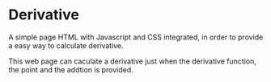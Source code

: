 # Derivative
A simple page HTML with Javascript and CSS integrated, in order to provide a easy way to calculate derivative.


This web page can caculate a derivative just when the derivative function, the point and the addtion is provided.
